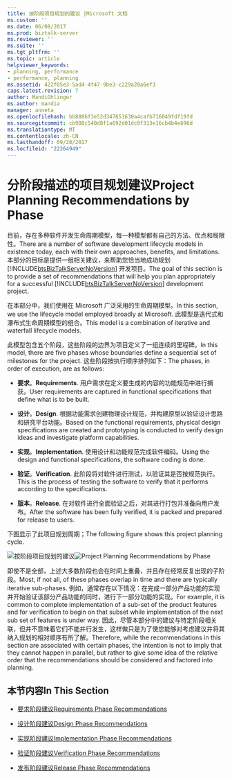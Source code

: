 ```yaml
---
title: 按阶段项目规划的建议 |Microsoft 文档
ms.custom: ''
ms.date: 06/08/2017
ms.prod: biztalk-server
ms.reviewer: ''
ms.suite: ''
ms.tgt_pltfrm: ''
ms.topic: article
helpviewer_keywords:
- planning, performance
- performance, planning
ms.assetid: 422f05e3-5ad4-4f47-9be3-c229a20a6ef3
caps.latest.revision: 7
author: MandiOhlinger
ms.author: mandia
manager: anneta
ms.openlocfilehash: bb8886f3e52d347651630a4cafb716049fdf19fd
ms.sourcegitcommit: cb908c540d8f1a692d01dc8f313e16cb4b4e696d
ms.translationtype: MT
ms.contentlocale: zh-CN
ms.lasthandoff: 09/20/2017
ms.locfileid: "22264949"
---
```

# <a name="project-planning-recommendations-by-phase"></a><span data-ttu-id="312b2-102">分阶段描述的项目规划建议</span><span class="sxs-lookup"><span data-stu-id="312b2-102">Project Planning Recommendations by Phase</span></span>
<span data-ttu-id="312b2-103">目前，存在多种软件开发生命周期模型，每一种模型都有自己的方法、优点和局限性。</span><span class="sxs-lookup"><span data-stu-id="312b2-103">There are a number of software development lifecycle models in existence today, each with their own approaches, benefits, and limitations.</span></span> <span data-ttu-id="312b2-104">本部分的目标是提供一组相关建议，来帮助您恰当地成功规划 [!INCLUDE[btsBizTalkServerNoVersion](../includes/btsbiztalkservernoversion-md.md)] 开发项目。</span><span class="sxs-lookup"><span data-stu-id="312b2-104">The goal of this section is to provide a set of recommendations that will help you plan appropriately for a successful [!INCLUDE[btsBizTalkServerNoVersion](../includes/btsbiztalkservernoversion-md.md)] development project.</span></span>  
  
 <span data-ttu-id="312b2-105">在本部分中，我们使用在 Microsoft 广泛采用的生命周期模型。</span><span class="sxs-lookup"><span data-stu-id="312b2-105">In this section, we use the lifecycle model employed broadly at Microsoft.</span></span> <span data-ttu-id="312b2-106">此模型是迭代式和瀑布式生命周期模型的组合。</span><span class="sxs-lookup"><span data-stu-id="312b2-106">This model is a combination of iterative and waterfall lifecycle models.</span></span>  
  
 <span data-ttu-id="312b2-107">此模型包含五个阶段，这些阶段的边界为项目定义了一组连续的里程碑。</span><span class="sxs-lookup"><span data-stu-id="312b2-107">In this model, there are five phases whose boundaries define a sequential set of milestones for the project.</span></span> <span data-ttu-id="312b2-108">这些阶段按执行顺序排列如下：</span><span class="sxs-lookup"><span data-stu-id="312b2-108">The phases, in order of execution, are as follows:</span></span>  
  
-   <span data-ttu-id="312b2-109">**要求**。</span><span class="sxs-lookup"><span data-stu-id="312b2-109">**Requirements**.</span></span> <span data-ttu-id="312b2-110">用户需求在定义要生成的内容的功能规范中进行捕获。</span><span class="sxs-lookup"><span data-stu-id="312b2-110">User requirements are captured in functional specifications that define what is to be built.</span></span>  
  
-   <span data-ttu-id="312b2-111">**设计**。</span><span class="sxs-lookup"><span data-stu-id="312b2-111">**Design**.</span></span> <span data-ttu-id="312b2-112">根据功能需求创建物理设计规范，并构建原型以验证设计思路和研究平台功能。</span><span class="sxs-lookup"><span data-stu-id="312b2-112">Based on the functional requirements, physical design specifications are created and prototyping is conducted to verify design ideas and investigate platform capabilities.</span></span>  
  
-   <span data-ttu-id="312b2-113">**实现**。</span><span class="sxs-lookup"><span data-stu-id="312b2-113">**Implementation**.</span></span> <span data-ttu-id="312b2-114">使用设计和功能规范完成软件编码。</span><span class="sxs-lookup"><span data-stu-id="312b2-114">Using the design and functional specifications, the software coding is done.</span></span>  
  
-   <span data-ttu-id="312b2-115">**验证**。</span><span class="sxs-lookup"><span data-stu-id="312b2-115">**Verification**.</span></span> <span data-ttu-id="312b2-116">此阶段将对软件进行测试，以验证其是否按规范执行。</span><span class="sxs-lookup"><span data-stu-id="312b2-116">This is the process of testing the software to verify that it performs according to the specifications.</span></span>  
  
-   <span data-ttu-id="312b2-117">**版本**。</span><span class="sxs-lookup"><span data-stu-id="312b2-117">**Release**.</span></span> <span data-ttu-id="312b2-118">在对软件进行全面验证之后，对其进行打包并准备向用户发布。</span><span class="sxs-lookup"><span data-stu-id="312b2-118">After the software has been fully verified, it is packed and prepared for release to users.</span></span>  
  
 <span data-ttu-id="312b2-119">下图显示了此项目规划周期；</span><span class="sxs-lookup"><span data-stu-id="312b2-119">The following figure shows this project planning cycle.</span></span>  
  
 <span data-ttu-id="312b2-120">![按阶段项目规划的建议](../core/media/planningbyphase.gif "PlanningByPhase")</span><span class="sxs-lookup"><span data-stu-id="312b2-120">![Project Planning Recommendations by Phase](../core/media/planningbyphase.gif "PlanningByPhase")</span></span>  
  
 <span data-ttu-id="312b2-121">即使不是全部，上述大多数阶段也会在时间上重叠，并且存在经常反复出现的子阶段。</span><span class="sxs-lookup"><span data-stu-id="312b2-121">Most, if not all, of these phases overlap in time and there are typically iterative sub-phases.</span></span> <span data-ttu-id="312b2-122">例如，通常存在以下情况：在完成一部分产品功能的实现并开始验证该部分产品功能的同时，进行下一部分功能的实现。</span><span class="sxs-lookup"><span data-stu-id="312b2-122">For example, it is common to complete implementation of a sub-set of the product features and for verification to begin on that subset while implementation of the next sub set of features is under way.</span></span> <span data-ttu-id="312b2-123">因此，尽管本部分中的建议与特定阶段相关联，但并不意味着它们不能并行发生，这样做只是为了使您能够对考虑建议并将其纳入规划的相对顺序有所了解。</span><span class="sxs-lookup"><span data-stu-id="312b2-123">Therefore, while the recommendations in this section are associated with certain phases, the intention is not to imply that they cannot happen in parallel, but rather to give some idea of the relative order that the recommendations should be considered and factored into planning.</span></span>  
  
## <a name="in-this-section"></a><span data-ttu-id="312b2-124">本节内容</span><span class="sxs-lookup"><span data-stu-id="312b2-124">In This Section</span></span>  
  
-   [<span data-ttu-id="312b2-125">要求阶段建议</span><span class="sxs-lookup"><span data-stu-id="312b2-125">Requirements Phase Recommendations</span></span>](../core/requirements-phase-recommendations.md)  
  
-   [<span data-ttu-id="312b2-126">设计阶段建议</span><span class="sxs-lookup"><span data-stu-id="312b2-126">Design Phase Recommendations</span></span>](../core/design-phase-recommendations.md)  
  
-   [<span data-ttu-id="312b2-127">实现阶段建议</span><span class="sxs-lookup"><span data-stu-id="312b2-127">Implementation Phase Recommendations</span></span>](../core/implementation-phase-recommendations.md)  
  
-   [<span data-ttu-id="312b2-128">验证阶段建议</span><span class="sxs-lookup"><span data-stu-id="312b2-128">Verification Phase Recommendations</span></span>](../core/verification-phase-recommendations.md)  
  
-   [<span data-ttu-id="312b2-129">发布阶段建议</span><span class="sxs-lookup"><span data-stu-id="312b2-129">Release Phase Recommendations</span></span>](../core/release-phase-recommendations.md)